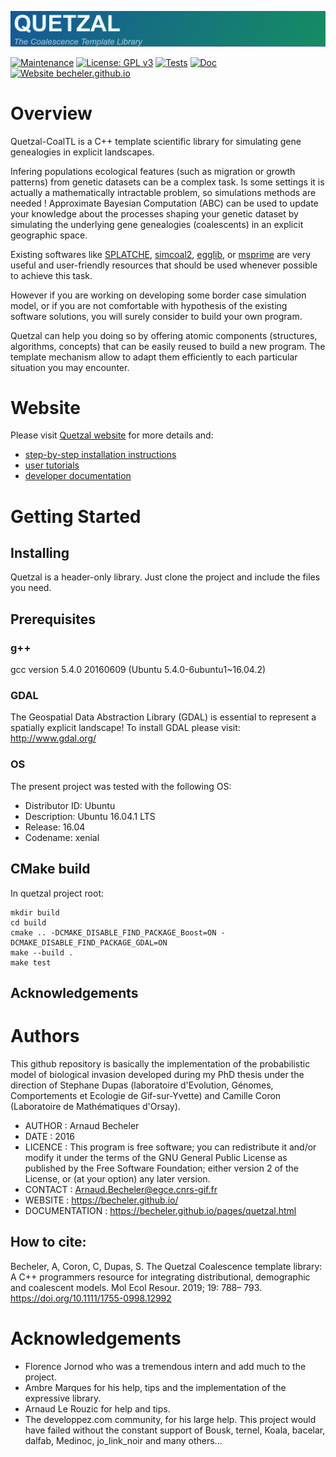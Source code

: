 ![quetzal logo](documentation/logo.png)


[![Maintenance](https://img.shields.io/badge/Maintained%3F-yes-green.svg)](https://github.com/Becheler/quetzal/graphs/commit-activity) [![License: GPL v3](https://img.shields.io/badge/License-GPL%20v3-blue.svg)](https://www.gnu.org/licenses/gpl-3.0) [![Tests](https://img.shields.io/badge/tests-passed-green.svg)](https://en.wikipedia.org/wiki/Unit_testing) [![Doc](https://img.shields.io/badge/doc-latest-blue.svg)](https://becheler.github.io/quetzalAPI/html/index.html)
[![Website becheler.github.io](https://img.shields.io/website-up-down-green-red/https/becheler.github.io.svg)](https://becheler.github.io/pages/quetzal.html)

# Overview

Quetzal-CoalTL is a C++ template scientific library for simulating gene genealogies in explicit landscapes.

Infering populations ecological features (such as migration or growth patterns) from genetic datasets can be a complex task. Is some settings it is actually a mathematically intractable problem, so simulations methods are needed ! Approximate Bayesian Computation (ABC) can be used to update your knowledge about the processes shaping your genetic dataset by simulating the underlying gene genealogies (coalescents) in an explicit geographic space.

Existing softwares like [SPLATCHE](http://splatche.com/), [simcoal2](http://cmpg.unibe.ch/software/simcoal2/), [egglib](http://mycor.nancy.inra.fr/egglib/index.html), or [msprime](http://msprime.readthedocs.io/en/stable/index.html) are very useful and user-friendly resources that should be used whenever possible to achieve this task.

However if you are working on developing some border case simulation model, or if you are not comfortable with hypothesis of the existing software solutions, you will surely consider to build your own program.

Quetzal can help you doing so by offering atomic components (structures, algorithms, concepts) that can be easily reused to build a new program. The template mechanism allow to adapt them efficiently to each particular situation you may encounter.

# Website

Please visit [Quetzal website](https://becheler.github.io/pages/quetzal.html) for more details and:
 - [step-by-step installation instructions](https://becheler.github.io/pages/getting_started.html)
 - [user tutorials](https://becheler.github.io/pages/tutorials.html)
 - [developer documentation](https://becheler.github.io/quetzalAPI/html/index.html)

# Getting Started

## Installing

Quetzal is a header-only library. Just clone the project and include the files you need.

## Prerequisites

### g++
gcc version 5.4.0 20160609 (Ubuntu 5.4.0-6ubuntu1~16.04.2)

### GDAL

The Geospatial Data Abstraction Library (GDAL) is essential to represent a spatially explicit landscape!
To install GDAL please visit: http://www.gdal.org/

### OS

The present project was tested with the following OS:

- Distributor ID: Ubuntu
- Description: Ubuntu 16.04.1 LTS
- Release: 16.04
- Codename: xenial

## CMake build
In quetzal project root:
```
mkdir build
cd build
cmake .. -DCMAKE_DISABLE_FIND_PACKAGE_Boost=ON -DCMAKE_DISABLE_FIND_PACKAGE_GDAL=ON
make --build .
make test
```

## Acknowledgements

# Authors

This github repository is basically the implementation of the probabilistic model of biological invasion developed during my PhD thesis under the direction of Stephane Dupas (laboratoire d'Evolution, Génomes, Comportements et Ecologie de Gif-sur-Yvette) and Camille Coron (Laboratoire de Mathématiques d'Orsay).

- AUTHOR : Arnaud Becheler
- DATE   : 2016
- LICENCE : This program is free software; you can redistribute it and/or modify it under the terms of the GNU General Public License as published by the Free Software Foundation; either version 2 of the License, or (at your option) any later version.    
- CONTACT : Arnaud.Becheler@egce.cnrs-gif.fr
- WEBSITE : https://becheler.github.io/
- DOCUMENTATION : https://becheler.github.io/pages/quetzal.html

## How to cite:

 Becheler, A, Coron, C, Dupas, S. The Quetzal Coalescence template library: A C++ programmers resource for integrating distributional, demographic and coalescent models. Mol Ecol Resour. 2019; 19: 788– 793. https://doi.org/10.1111/1755-0998.12992

# Acknowledgements

- Florence Jornod who was a tremendous intern and add much to the project.
- Ambre Marques for his help, tips and the implementation of the expressive library.
- Arnaud Le Rouzic for help and tips.
- The developpez.com community, for his large help. This project would have failed without the constant support of Bousk, ternel, Koala, bacelar, dalfab, Medinoc, jo_link_noir and many others...
